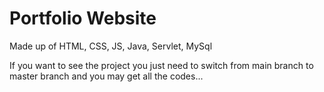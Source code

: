 # Portfolio Website
Made up of HTML, CSS, JS, Java, Servlet, MySql 

If you want to see the project you just need to switch from main branch to master branch and you may get all the codes...

